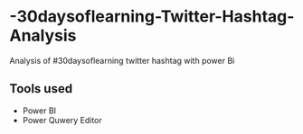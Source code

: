 # -30daysoflearning-Twitter-Hashtag-Analysis
Analysis of #30daysoflearning twitter hashtag with power Bi
## Tools used
- Power BI
- Power Quwery Editor


